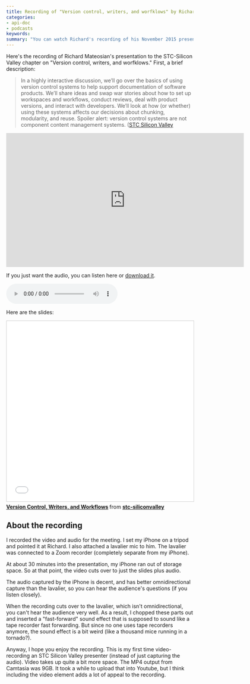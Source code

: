 ```yaml
---
title: Recording of "Version control, writers, and worfklows" by Richard Mateosian
categories:
- api-doc
- podcasts
keywords: 
summary: "You can watch Richard's recording of his November 2015 presentation to the STC Silicon Valley about version control, writers, and workflows. "
---
```


Here's the recording of Richard Mateosian's presentation to the STC-Silicon Valley chapter on "Version control, writers, and worfklows." First, a brief description: 

>In a highly interactive discussion, we’ll go over the basics of using version control systems to help support documentation of software products. We’ll share ideas and swap war stories about how to set up workspaces and workflows, conduct reviews, deal with product versions, and interact with developers. We’ll look at how (or whether) using these systems affects our decisions about chunking, modularity, and reuse. Spoiler alert: version control systems are not component content management systems. ([STC Silicon Valley](http://www.stc-siliconvalley.org/2015/11/16/version-control-workflows-for-help-content/)

<iframe width="640" height="360" src="https://www.youtube.com/embed/NKWEn2JTDyQ" frameborder="0" allowfullscreen></iframe>

If you just want the audio, you can listen here or <a href="http://www.stc-siliconvalley.org/wp-content/recordings/richardmateosian.mp3">download it</a>.

<audio controls>
  <source src="http://www.stc-siliconvalley.org/wp-content/recordings/richardmateosian.mp3" type="audio/mpeg">
</audio>

Here are the slides:

<iframe src="//www.slideshare.net/slideshow/embed_code/key/oTgi0jyDqLSvf" width="595" height="485" frameborder="0" marginwidth="0" marginheight="0" scrolling="no" style="border:1px solid #CCC; border-width:1px; margin-bottom:5px; max-width: 100%;" allowfullscreen> </iframe> <div style="margin-bottom:5px"> <strong> <a href="//www.slideshare.net/stc-siliconvalley/version-control-writers-and-workflows" title="Version Control, Writers, and Workflows" target="_blank">Version Control, Writers, and Workflows</a> </strong> from <strong><a href="//www.slideshare.net/stc-siliconvalley" target="_blank">stc-siliconvalley</a></strong> </div>

## About the recording

I recorded the video and audio for the meeting. I set my iPhone on a tripod and pointed it at Richard. I also attached a lavalier mic to him. The lavalier was connected to a Zoom recorder (completely separate from my iPhone).

At about 30 minutes into the presentation, my iPhone ran out of storage space. So at that point, the video cuts over to just the slides plus audio.

The audio captured by the iPhone is decent, and has better omnidirectional capture than the lavalier, so you can hear the audience's questions (if you listen closely). 

When the recording cuts over to the lavalier, which isn't omnidirectional, you can't hear the audience very well. As a result, I chopped these parts out and inserted a "fast-forward" sound effect that is supposed to sound like a tape recorder fast forwarding. But since no one uses tape recorders anymore, the sound effect is a bit weird (like a thousand mice running in a tornado?).

Anyway, I hope you enjoy the recording. This is my first time video-recording an STC Silicon Valley presenter (instead of just capturing the audio). Video takes up quite a bit more space. The MP4 output from Camtasia was 9GB. It took a while to upload that into Youtube, but I think including the video element adds a lot of appeal to the recording.

